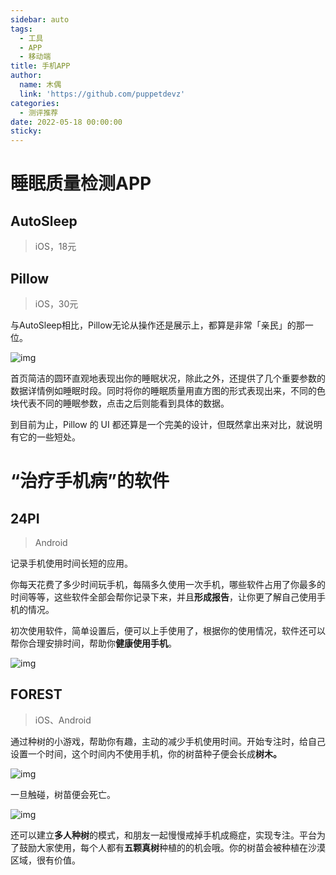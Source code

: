 ```yaml
---
sidebar: auto
tags:
  - 工具
  - APP
  - 移动端
title: 手机APP
author:
  name: 木偶
  link: 'https://github.com/puppetdevz'
categories:
  - 测评推荐
date: 2022-05-18 00:00:00
sticky:
---
```


# 睡眠质量检测APP

## AutoSleep

> iOS，18元

## Pillow

> iOS，30元

与AutoSleep相比，Pillow无论从操作还是展示上，都算是非常「亲民」的那一位。

![img](https://oss.puppetdevz.top/image/note/01f18fd0ce1ded402b12777a8630fa92.png)

首页简洁的圆环直观地表现出你的睡眠状况，除此之外，还提供了几个重要参数的数据详情例如睡眠时段。同时将你的睡眠质量用直方图的形式表现出来，不同的色块代表不同的睡眠参数，点击之后则能看到具体的数据。

到目前为止，Pillow 的 UI 都还算是一个完美的设计，但既然拿出来对比，就说明有它的一些短处。

# “治疗手机病”的软件

## 24PI

> Android

记录手机使用时间长短的应用。

你每天花费了多少时间玩手机，每隔多久使用一次手机，哪些软件占用了你最多的时间等等，这些软件全部会帮你记录下来，并且**形成报告**，让你更了解自己使用手机的情况。

初次使用软件，简单设置后，便可以上手使用了，根据你的使用情况，软件还可以帮你合理安排时间，帮助你**健康使用手机**。

![img](https://oss.puppetdevz.top/image/note/01f18fd0ce1ded402b12777a8630fa92.png)

## FOREST

> iOS、Android

通过种树的小游戏，帮助你有趣，主动的减少手机使用时间。开始专注时，给自己设置一个时间，这个时间内不使用手机，你的树苗种子便会长成**树木。**

![img](https://oss.puppetdevz.top/image/note/01f18fd0ce1ded402b12777a8630fa92.png)

一旦触碰，树苗便会死亡。

![img](https://oss.puppetdevz.top/image/note/01f18fd0ce1ded402b12777a8630fa92.png)

还可以建立**多人种树**的模式，和朋友一起慢慢戒掉手机成瘾症，实现专注。平台为了鼓励大家使用，每个人都有**五颗真树**种植的的机会哦。你的树苗会被种植在沙漠区域，很有价值。
